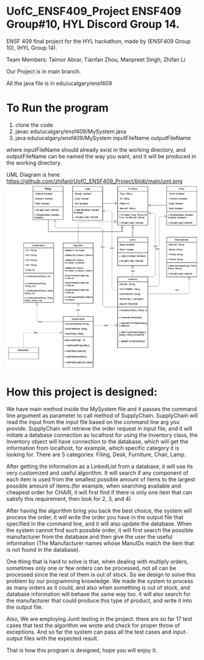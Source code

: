 # UofC_ENSF409_Project ENSF409 Group#10, HYL Discord Group 14.

ENSF 409 final project for the HYL hackathon, made by (ENSF409 Group 10), (HYL Group 14).

Team Members: Taimor Abrar, Tianfan Zhou, Manpreet Singh, Zhifan Li

Our Project is in main branch.

All the java file is in edu/ucalgary/ensf409

# To Run the program 
1. clone the code
2. javac edu/ucalgary/ensf409/MySystem.java 
3. java edu/ucalgary/ensf409/MySystem inputFileName outputFileName

where inputFileName should already exist in the working directory, and outputFileName can be named the way you want, and it will be produced in the working directory.

UML Diagram is here: 
https://github.com/zhifanl/UofC_ENSF409_Project/blob/main/uml.png
![...](https://github.com/zhifanl/UofC_ENSF409_Project/blob/main/uml.png)

# How this project is designed:

We have main method inside the MySystem file and it passes the command line argument as parameter to call method of SupplyChain. SupplyChain will read the input from the input file based on the command line arg you provide. SupplyChain will retrieve the order request in input file, and it will initiate a database connection as localhost for using the Inventory class, the Inventory object will have connection to the database, which will get the information from localhost, for example, which specific category it is looking for. There are 5 categories: Filing, Desk, Furniture, Chair, Lamp.

After getting the information as a LinkedList from a database, it will use its very customized and useful algorithm. It will search if any component of each item is used from the smallest possible amount of items to the largest possible amount of items.(for example, when searching available and cheapest order for CHAIR, it will first find if there is only one item that can satisfy this requirement, then look for 2, 3, and 4)

After having the algorithm bring you back the best choice, the system will process the order, it will write the order you have in the output file that specified in the command line, and it will also update the database. When the system cannot find such possible order, it will first search the possible manufacturer from the database and then give the user the useful information (The Manufacturer names whose ManuIDs match the item that is not found in the database).

One thing that is hard to solve is that, when dealing with multiply orders, sometimes only one or few orders can be processed, not all can be processed since the rest of them is out of stock. So we design to solve this problem by our programming knowledge. We made the system to process as many orders as it could, and also when something is out of stock, and database information will behave the same way too. it will also search for the manufacturer that could produce this type of product, and write it into the output file.

Also, We are employing Junit testing in the project: there are so far 17 test cases that test the algorithm we wrote and check for proper throw of exceptions. And so far the system can pass all the test cases and input-output files with the expected result.

That is how this program is designed, hope you will enjoy it.

